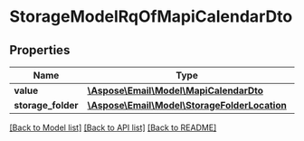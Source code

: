 # StorageModelRqOfMapiCalendarDto

## Properties
Name | Type | Description | Notes
------------ | ------------- | ------------- | -------------
**value** | [**\Aspose\Email\Model\MapiCalendarDto**](MapiCalendarDto.md) |  | [optional] 
**storage_folder** | [**\Aspose\Email\Model\StorageFolderLocation**](StorageFolderLocation.md) |  | [optional] 



[[Back to Model list]](README.md#documentation-for-models) [[Back to API list]](README.md#documentation-for-api-endpoints) [[Back to README]](README.md)


